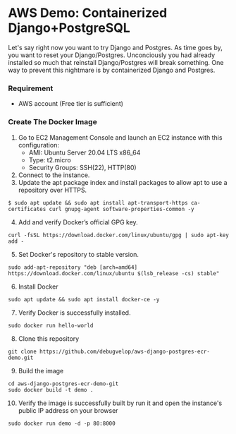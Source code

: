 # AWS Demo: Containerized Django+PostgreSQL
Let's say right now you want to try Django and Postgres. As time goes by, you want to reset your Django/Postgres. Unconciously you had already installed so much that reinstall Django/Postgres will break something. One way to prevent this nightmare is by containerized Django and Postgres.

### Requirement
* AWS account (Free tier is sufficient)

### Create The Docker Image
1. Go to EC2 Management Console and launch an EC2 instance with this configuration:
    * AMI: Ubuntu Server 20.04 LTS x86_64
    * Type: t2.micro
    * Security Groups: SSH(22), HTTP(80)
2. Connect to the instance.
3. Update the apt package index and install packages to allow apt to use a repository over HTTPS.
```
$ sudo apt update && sudo apt install apt-transport-https ca-certificates curl gnupg-agent software-properties-common -y
```
4. Add and verify Docker’s official GPG key.
```
curl -fsSL https://download.docker.com/linux/ubuntu/gpg | sudo apt-key add -
```
5. Set Docker's repository to stable version.
```
sudo add-apt-repository "deb [arch=amd64] https://download.docker.com/linux/ubuntu $(lsb_release -cs) stable"
```
6. Install Docker
```
sudo apt update && sudo apt install docker-ce -y
```
7. Verify Docker is successfully installed.
```
sudo docker run hello-world
```
8. Clone this repository
```
git clone https://github.com/debugvelop/aws-django-postgres-ecr-demo.git
```
9. Build the image
```
cd aws-django-postgres-ecr-demo-git
sudo docker build -t demo .
```
10. Verify the image is successfully built by run it and open the instance's public IP address on your browser
```
sudo docker run demo -d -p 80:8000
```
